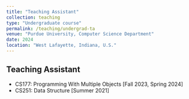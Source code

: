 ```yaml
---
title: "Teaching Assistant"
collection: teaching
type: "Undergraduate course"
permalink: /teaching/undergrad-ta
venue: "Purdue University, Computer Science Department"
date: 2024
location: "West Lafayette, Indiana, U.S."
---
```


<!-- This is a description of a teaching experience. You can use markdown like any other post. -->

Teaching Assistant
------
- CS177: Programming With Multiple Objects \[Fall 2023, Spring 2024\]
- CS251: Data Structure \[Summer 2021\]

<!-- Heading 2
======

Heading 3
====== -->